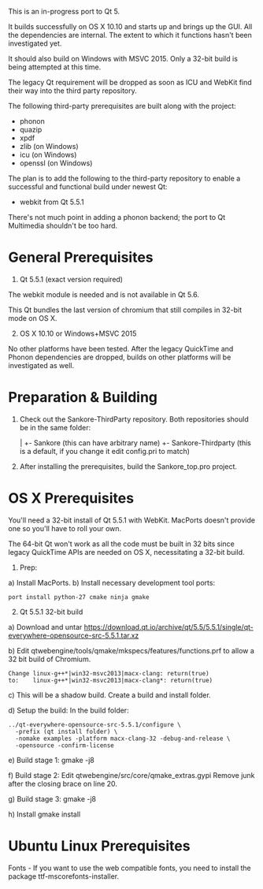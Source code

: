 This is an in-progress port to Qt 5.

It builds successfully on OS X 10.10 and starts up and brings up the GUI. All the dependencies
are internal. The extent to which it functions hasn't been investigated yet.

It should also build on Windows with MSVC 2015. Only a 32-bit build is being attempted at this
time.

The legacy Qt requirement will be dropped as soon as ICU and WebKit find their way into
the third party repository.

The following third-party prerequisites are built along with the project:

- phonon
- quazip
- xpdf
- zlib    (on Windows)
- icu     (on Windows)
- openssl (on Windows)

The plan is to add the following to the third-party repository to enable a successful
and functional build under newest Qt:

- webkit from Qt 5.5.1

There's not much point in adding a phonon backend; the port to Qt Multimedia shouldn't
be too hard.

General Prerequisites
=====================

1. Qt 5.5.1 (exact version required)

  The webkit module is needed and is not available in Qt 5.6.

  This Qt bundles the last version of chromium that still compiles in 32-bit mode
  on OS X.

2. OS X 10.10 or Windows+MSVC 2015

  No other platforms have been tested. After the legacy QuickTime and Phonon
  dependencies are dropped, builds on other platforms will be investigated as
  well.

Preparation & Building
======================

1. Check out the Sankore-ThirdParty repository. Both repositories should be
   in the same folder:

   |
   +- Sankore              (this can have arbitrary name)
   +- Sankore-Thirdparty   (this is a default, if you change it edit config.pri to match)

2. After installing the prerequisites, build the Sankore_top.pro project.

OS X Prerequisites
==================

You'll need a 32-bit install of Qt 5.5.1 with WebKit. MacPorts
doesn't provide one so you'll have to roll your own.

The 64-bit Qt won't work as all the code must be built in 32 bits since
legacy QuickTime APIs are needed on OS X, necessitating a 32-bit build.

1. Prep:

 a) Install MacPorts.
 b) Install necessary development tool ports:

    port install python-27 cmake ninja gmake

2. Qt 5.5.1 32-bit build

 a) Download and untar
    https://download.qt.io/archive/qt/5.5/5.5.1/single/qt-everywhere-opensource-src-5.5.1.tar.xz

 b) Edit qtwebengine/tools/qmake/mkspecs/features/functions.prf to allow a 32 bit
    build of Chromium.

    Change linux-g++*|win32-msvc2013|macx-clang: return(true)
    to:    linux-g++*|win32-msvc2013|macx-clang*: return(true)

 c) This will be a shadow build. Create a build and install folder.

 d) Setup the build: In the build folder:

    ../qt-everywhere-opensource-src-5.5.1/configure \
      -prefix (qt install folder) \
      -nomake examples -platform macx-clang-32 -debug-and-release \
      -opensource -confirm-license

 e) Build stage 1:
    gmake -j8

 f) Build stage 2: Edit qtwebengine/src/core/qmake_extras.gypi
  Remove junk after the closing brace on line 20.

 g) Build stage 3:
    gmake -j8

 h) Install
    gmake install

Ubuntu Linux Prerequisites
==========================
Fonts
	- If you want to use the web compatible fonts, you need to install the package ttf-mscorefonts-installer.
